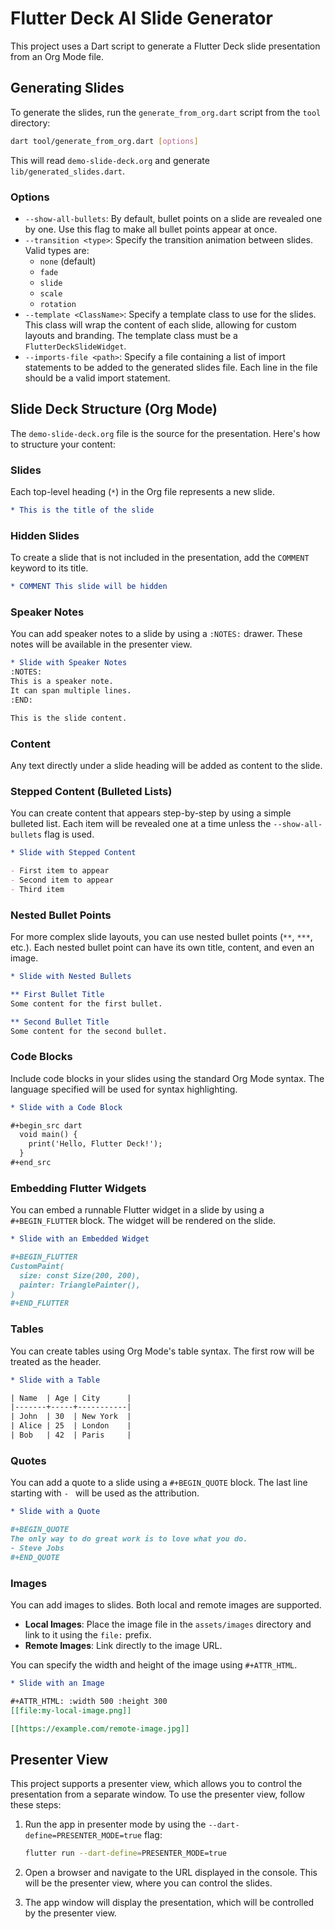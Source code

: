 # Flutter Deck AI Slide Generator

This project uses a Dart script to generate a Flutter Deck slide presentation from an Org Mode file.

## Generating Slides

To generate the slides, run the `generate_from_org.dart` script from the `tool` directory:

```bash
dart tool/generate_from_org.dart [options]
```

This will read `demo-slide-deck.org` and generate `lib/generated_slides.dart`.

### Options

- `--show-all-bullets`: By default, bullet points on a slide are revealed one by one. Use this flag to make all bullet points appear at once.
- `--transition <type>`: Specify the transition animation between slides. Valid types are:
  - `none` (default)
  - `fade`
  - `slide`
  - `scale`
  - `rotation`
- `--template <ClassName>`: Specify a template class to use for the slides. This class will wrap the content of each slide, allowing for custom layouts and branding. The template class must be a `FlutterDeckSlideWidget`.
- `--imports-file <path>`: Specify a file containing a list of import statements to be added to the generated slides file. Each line in the file should be a valid import statement.

## Slide Deck Structure (Org Mode)

The `demo-slide-deck.org` file is the source for the presentation. Here's how to structure your content:

### Slides

Each top-level heading (`*`) in the Org file represents a new slide.

```org
* This is the title of the slide
```

### Hidden Slides

To create a slide that is not included in the presentation, add the `COMMENT` keyword to its title.

```org
* COMMENT This slide will be hidden
```

### Speaker Notes

You can add speaker notes to a slide by using a `:NOTES:` drawer. These notes will be available in the presenter view.

```org
* Slide with Speaker Notes
:NOTES:
This is a speaker note.
It can span multiple lines.
:END:

This is the slide content.
```

### Content

Any text directly under a slide heading will be added as content to the slide.

### Stepped Content (Bulleted Lists)

You can create content that appears step-by-step by using a simple bulleted list. Each item will be revealed one at a time unless the `--show-all-bullets` flag is used.

```org
* Slide with Stepped Content

- First item to appear
- Second item to appear
- Third item
```

### Nested Bullet Points

For more complex slide layouts, you can use nested bullet points (`**`, `***`, etc.). Each nested bullet point can have its own title, content, and even an image.

```org
* Slide with Nested Bullets

** First Bullet Title
Some content for the first bullet.

** Second Bullet Title
Some content for the second bullet.
```

### Code Blocks

Include code blocks in your slides using the standard Org Mode syntax. The language specified will be used for syntax highlighting.

```org
* Slide with a Code Block

#+begin_src dart
  void main() {
    print('Hello, Flutter Deck!');
  }
#+end_src
```

### Embedding Flutter Widgets

You can embed a runnable Flutter widget in a slide by using a `#+BEGIN_FLUTTER` block. The widget will be rendered on the slide.

```org
* Slide with an Embedded Widget

#+BEGIN_FLUTTER
CustomPaint(
  size: const Size(200, 200),
  painter: TrianglePainter(),
)
#+END_FLUTTER
```

### Tables

You can create tables using Org Mode's table syntax. The first row will be treated as the header.

```org
* Slide with a Table

| Name  | Age | City      |
|-------+-----+-----------|
| John  | 30  | New York  |
| Alice | 25  | London    |
| Bob   | 42  | Paris     |
```

### Quotes

You can add a quote to a slide using a `#+BEGIN_QUOTE` block. The last line starting with `- ` will be used as the attribution.

```org
* Slide with a Quote

#+BEGIN_QUOTE
The only way to do great work is to love what you do.
- Steve Jobs
#+END_QUOTE
```

### Images

You can add images to slides. Both local and remote images are supported.

- **Local Images**: Place the image file in the `assets/images` directory and link to it using the `file:` prefix.
- **Remote Images**: Link directly to the image URL.

You can specify the width and height of the image using `#+ATTR_HTML`.

```org
* Slide with an Image

#+ATTR_HTML: :width 500 :height 300
[[file:my-local-image.png]]

[[https://example.com/remote-image.jpg]]
```

## Presenter View

This project supports a presenter view, which allows you to control the presentation from a separate window. To use the presenter view, follow these steps:

1.  Run the app in presenter mode by using the `--dart-define=PRESENTER_MODE=true` flag:

    ```bash
    flutter run --dart-define=PRESENTER_MODE=true
    ```

2.  Open a browser and navigate to the URL displayed in the console. This will be the presenter view, where you can control the slides.

3.  The app window will display the presentation, which will be controlled by the presenter view.